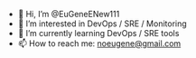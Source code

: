 - 👋 Hi, I’m @EuGeneENew111
- 👀 I’m interested in DevOps / SRE / Monitoring
- 🌱 I’m currently learning DevOps / SRE tools
- 📫 How to reach me: noeugene@gmail.com

